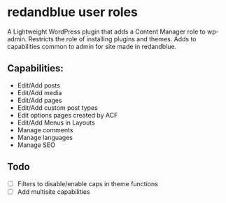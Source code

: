 # redandblue user roles
A Lightweight WordPress plugin that adds a Content Manager role to wp-admin. Restricts the role of installing plugins and themes. Adds to capabilities common to admin for site made in redandblue.

## Capabilities:
- Edit/Add posts
- Edit/Add media
- Edit/Add pages
- Edit/Add custom post types
- Edit options pages created by ACF
- Edit/Add Menus in Layouts
- Manage comments
- Manage languages
- Manage SEO

## Todo
- [ ] Filters to disable/enable caps in theme functions
- [ ] Add multisite capabilities
